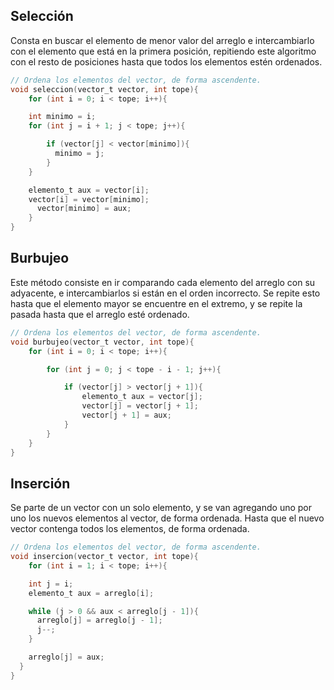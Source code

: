 ## Selección

Consta en buscar el elemento de menor valor del arreglo e intercambiarlo con el elemento que está en la primera posición, repitiendo este algoritmo con el resto de posiciones hasta que todos los elementos estén ordenados.

```c
// Ordena los elementos del vector, de forma ascendente.
void seleccion(vector_t vector, int tope){
	for (int i = 0; i < tope; i++){

    int minimo = i;
    for (int j = i + 1; j < tope; j++){

	    if (vector[j] < vector[minimo]){
	      minimo = j;
	    }
    }

    elemento_t aux = vector[i];
    vector[i] = vector[minimo];
	  vector[minimo] = aux;
	}
}
```

## Burbujeo

Este método consiste en ir comparando cada elemento del arreglo con su adyacente, e intercambiarlos si están en el orden incorrecto. Se repite esto hasta que el elemento mayor se encuentre en el extremo, y se repite la pasada hasta que el arreglo esté ordenado.

```c
// Ordena los elementos del vector, de forma ascendente.
void burbujeo(vector_t vector, int tope){
    for (int i = 0; i < tope; i++){

        for (int j = 0; j < tope - i - 1; j++){

            if (vector[j] > vector[j + 1]){
                elemento_t aux = vector[j];
                vector[j] = vector[j + 1];
                vector[j + 1] = aux;
            }
        }
    }
}
```

## Inserción

Se parte de un vector con un solo elemento, y se van agregando uno por uno los nuevos elementos al vector, de forma ordenada. Hasta que el nuevo vector contenga todos los elementos, de forma ordenada.

```c
// Ordena los elementos del vector, de forma ascendente.
void insercion(vector_t vector, int tope){
	for (int i = 1; i < tope; i++){

    int j = i;
    elemento_t aux = arreglo[i];

    while (j > 0 && aux < arreglo[j - 1]){
      arreglo[j] = arreglo[j - 1];
      j--;
    }

    arreglo[j] = aux;
  }
}
```
